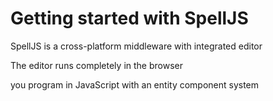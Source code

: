 # Getting started with SpellJS

SpellJS is a cross-platform middleware with integrated editor

The editor runs completely in the browser

you program in JavaScript with an entity component system


